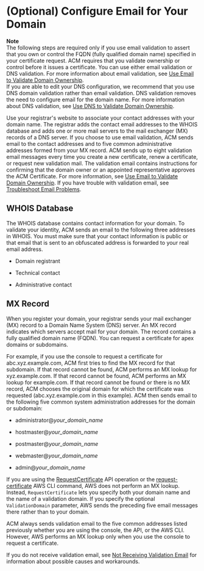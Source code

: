 # \(Optional\) Configure Email for Your Domain<a name="setup-email"></a>

**Note**  
 The following steps are required only if you use email validation to assert that you own or control the FQDN \(fully qualified domain name\) specified in your certificate request\. ACM requires that you validate ownership or control before it issues a certificate\. You can use either email validation or DNS validation\. For more information about email validation, see [Use Email to Validate Domain Ownership](gs-acm-validate-email.md)\.   
If you are able to edit your DNS configuration, we recommend that you use DNS domain validation rather than email validation\. DNS validation removes the need to configure email for the domain name\. For more information about DNS validation, see [Use DNS to Validate Domain Ownership](gs-acm-validate-dns.md)\. 

Use your registrar's website to associate your contact addresses with your domain name\. The registrar adds the contact email addresses to the WHOIS database and adds one or more mail servers to the mail exchanger \(MX\) records of a DNS server\. If you choose to use email validation, ACM sends email to the contact addresses and to five common administrative addresses formed from your MX record\. ACM sends up to eight validation email messages every time you create a new certificate, renew a certificate, or request new validation mail\. The validation email contains instructions for confirming that the domain owner or an appointed representative approves the ACM Certificate\. For more information, see [Use Email to Validate Domain Ownership](gs-acm-validate-email.md)\. If you have trouble with validation email, see [Troubleshoot Email Problems](troubleshooting-email.md)\. 

## WHOIS Database<a name="setup-email-whois"></a>

The WHOIS database contains contact information for your domain\. To validate your identity, ACM sends an email to the following three addresses in WHOIS\. You must make sure that your contact information is public or that email that is sent to an obfuscated address is forwarded to your real email address\. 

+ Domain registrant

+ Technical contact

+ Administrative contact

## MX Record<a name="setup-email-mx"></a>

When you register your domain, your registrar sends your mail exchanger \(MX\) record to a Domain Name System \(DNS\) server\. An MX record indicates which servers accept mail for your domain\. The record contains a fully qualified domain name \(FQDN\)\. You can request a certificate for apex domains or subdomains\. 

For example, if you use the console to request a certificate for abc\.xyz\.example\.com, ACM first tries to find the MX record for that subdomain\. If that record cannot be found, ACM performs an MX lookup for xyz\.example\.com\. If that record cannot be found, ACM performs an MX lookup for example\.com\. If that record cannot be found or there is no MX record, ACM chooses the original domain for which the certificate was requested \(abc\.xyz\.example\.com in this example\)\. ACM then sends email to the following five common system administration addresses for the domain or subdomain: 

+ administrator@*your\_domain\_name*

+ hostmaster@*your\_domain\_name*

+ postmaster@*your\_domain\_name*

+ webmaster@*your\_domain\_name*

+ admin@*your\_domain\_name*

If you are using the [RequestCertificate](http://docs.aws.amazon.com/acm/latest/APIReference/API_RequestCertificate.html) API operation or the [request\-certificate](http://docs.aws.amazon.com/cli/latest/reference/acm/request-certificate.html) AWS CLI command, AWS does not perform an MX lookup\. Instead, `RequestCertificate` lets you specify both your domain name and the name of a validation domain\. If you specify the optional `ValidationDomain` parameter, AWS sends the preceding five email messages there rather than to your domain\. 

ACM always sends validation email to the five common addresses listed previously whether you are using the console, the API, or the AWS CLI\. However, AWS performs an MX lookup only when you use the console to request a certificate\. 

If you do not receive validation email, see [Not Receiving Validation Email](troubleshooting-email.md#troubleshooting-no-mail) for information about possible causes and workarounds\. 